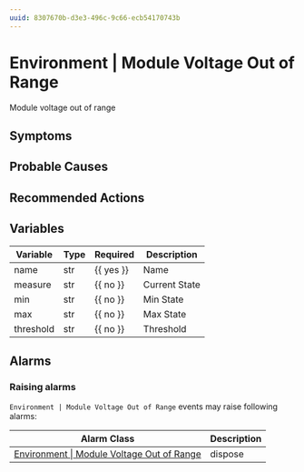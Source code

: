 ```yaml
---
uuid: 8307670b-d3e3-496c-9c66-ecb54170743b
---
```

# Environment | Module Voltage Out of Range

Module voltage out of range

## Symptoms

## Probable Causes

## Recommended Actions

## Variables

| Variable  | Type | Required  | Description   |
| --------- | ---- | --------- | ------------- |
| name      | str  | {{ yes }} | Name          |
| measure   | str  | {{ no }}  | Current State |
| min       | str  | {{ no }}  | Min State     |
| max       | str  | {{ no }}  | Max State     |
| threshold | str  | {{ no }}  | Threshold     |

## Alarms

### Raising alarms

`Environment | Module Voltage Out of Range` events may raise following alarms:

| Alarm Class                                                                                                            | Description |
| ---------------------------------------------------------------------------------------------------------------------- | ----------- |
| [Environment \| Module Voltage Out of Range](../../alarm-classes-reference/environment/module-voltage-out-of-range.md) | dispose     |
